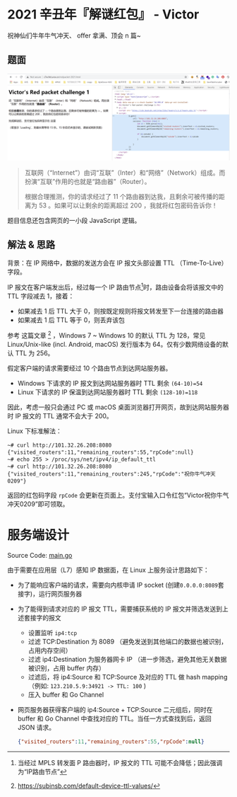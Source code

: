 # 2021 辛丑年『解谜红包』 - Victor

祝神仙们牛年牛气冲天、 offer 拿满、顶会 n 篇~

## 题面
![challenge-screenshot](challenge-screenshot.png)

> 互联网（“Internet”）由词“互联”（Inter）和“网络”（Network）组成。而扮演“互联”作用的也就是“路由器”（Router）。
>
> 根据合理推测，你的请求经过了 11 个路由器到达我，且剩余可被传播的距离为 53 。如果可以让剩余的距离超过 200 ，我就将红包密码告诉你！
>

题目信息还包含网页的一小段 JavaScript 逻辑。

## 解法 & 思路

背景：在 IP 网络中，数据的发送方会在 IP 报文头部设置 TTL （Time-To-Live）字段。

IP 报文在客户端发出后，经过每一个 IP 路由节点[^ip_router]时，路由设备会将该报文中的 TTL 字段减去 1，接着：
- 如果减去 1 后 TTL 大于 0，则按既定规则将报文转发至下一台连接的路由器
- 如果减去 1 后 TTL 等于 0，则丢弃该包



参考 这篇文章 [^default_ttl_values] ，Windows 7 ~ Windows 10 的默认 TTL 为 128，常见 Linux/Unix-like (incl. Android, macOS) 发行版本为 64。仅有少数网络设备的默认 TTL 为 256。

假定客户端的请求需要经过 10 个路由节点到达网站服务器。

- Windows 下请求的 IP 报文到达网站服务器时 TTL 剩余 `(64-10)=54`
- Linux 下请求的 IP 保温到达网站服务器时 TTL 剩余 `(128-10)=118` 

因此，考虑一般只会通过 PC 或 macOS 桌面浏览器打开网页，故到达网站服务器时 IP 报文的 TTL 通常不会大于 200。



Linux 下标准解法：

```shell
~# curl http://101.32.26.208:8080
{"visited_routers":11,"remaining_routers":55,"rpCode":null}
~# echo 255 > /proc/sys/net/ipv4/ip_default_ttl
~# curl http://101.32.26.208:8080
{"visited_routers":11,"remaining_routers":245,"rpCode":"祝你牛气冲天0209"}
```

返回的红包码字段 `rpCode` 会更新在页面上。支付宝输入口令红包“Victor祝你牛气冲天0209”即可领取。



# 服务端设计

Source Code: [main.go](main.go)

由于需要在应用层（L7）感知 IP 数据面，在 Linux 上服务设计思路如下：

- 为了能响应客户端的请求，需要向内核申请 IP socket (创建`0.0.0.0:8089`套接字)，运行网页服务器

- 为了能得到请求对应的 IP 报文 TTL，需要捕获系统的 IP 报文并筛选发送到上述套接字的报文

  - 设置监听 `ip4:tcp` 
  - 过滤 TCP:Destination 为 8089 （避免发送到其他端口的数据也被识别，占用内存空间）
  - 过滤 ip4:Destination 为服务器网卡 IP （进一步筛选，避免其他无关数据被识别，占用 buffer 内存）
  - 过滤后，将 ip4:Source 和 TCP:Source 及对应的 TTL 做 hash mapping （例如: `123.210.5.9:34921 -> TTL: 100` ) 
  - 压入 buffer 和 Go Channel

- 网页服务器获得客户端的 ip4:Source + TCP:Source 二元组后，同时在 buffer 和 Go Channel 中查找对应的 TTL。当任一方式查找到后，返回 JSON 请求。

  ```json
  {"visited_routers":11,"remaining_routers":55,"rpCode":null}
  ```



[^default_ttl_values]: https://subinsb.com/default-device-ttl-values/
[^ip_router]: 当经过 MPLS 转发面 P 路由器时，IP 报文的 TTL 可能不会降低；因此强调为“IP路由节点”

